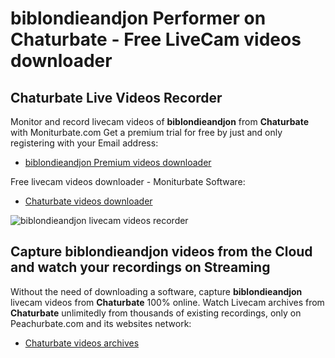 # biblondieandjon Performer on Chaturbate - Free LiveCam videos downloader

## Chaturbate Live Videos Recorder

Monitor and record livecam videos of **biblondieandjon** from **Chaturbate** with Moniturbate.com
Get a premium trial for free by just and only registering with your Email address:
* [biblondieandjon Premium videos downloader](https://moniturbate.com/request-demo-licence-key.html)

Free livecam videos downloader - Moniturbate Software:
* [Chaturbate videos downloader](https://moniturbate.com/moniturbate-download-software.html)

![biblondieandjon livecam videos recorder](https://peachurnet.com/templates/moniturbate-software.png)


## Capture biblondieandjon videos from the Cloud and watch your recordings on Streaming

Without the need of downloading a software, capture **biblondieandjon** livecam videos from **Chaturbate** 100% online.
Watch Livecam archives from **Chaturbate** unlimitedly from thousands of existing recordings, only on Peachurbate.com and its websites network:
* [Chaturbate videos archives](https://peachurnet.com/)
